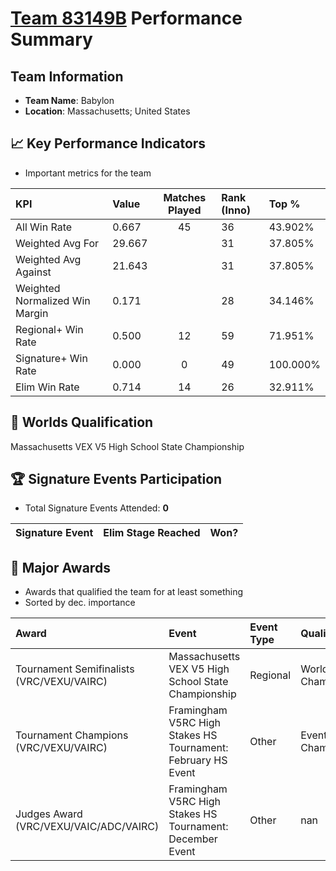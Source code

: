 # [Team 83149B](https://https://www.robotevents.com/teams/V5RC/83149B) Performance Summary

##  Team Information
- **Team Name**: Babylon
- **Location**: Massachusetts; United States

## 📈 Key Performance Indicators
- Important metrics for the team

| KPI | Value | Matches Played | Rank (Inno) | Top % |
|:---|:-----|:--------------:|:----|:-----|
| All Win Rate | 0.667 | 45 | 36 | 43.902% |
| Weighted Avg For | 29.667 |  | 31 | 37.805% |
| Weighted Avg Against | 21.643 |  | 31 | 37.805% |
| Weighted Normalized Win Margin | 0.171 |  | 28 | 34.146% |
| Regional+ Win Rate | 0.500 | 12 | 59 | 71.951% |
| Signature+ Win Rate | 0.000 | 0 | 49 | 100.000% |
| Elim Win Rate | 0.714 | 14 | 26 | 32.911% |


## 🎯 Worlds Qualification
Massachusetts VEX V5 High School State Championship

## 🏆 Signature Events Participation
- Total Signature Events Attended: **0**

| Signature Event | Elim Stage Reached | Won? |
|:----------------|:-------------------|:----|


## 🥇 Major Awards
- Awards that qualified the team for at least something
- Sorted by dec. importance

| Award | Event | Event Type | Qualification |
|:------|:------|:-----------|:--------------|
| Tournament Semifinalists (VRC/VEXU/VAIRC) | Massachusetts VEX V5 High School State Championship | Regional | World Championship |
| Tournament Champions (VRC/VEXU/VAIRC) | Framingham V5RC High Stakes HS Tournament: February HS Event | Other | Event Region Championship |
| Judges Award (VRC/VEXU/VAIC/ADC/VAIRC) | Framingham V5RC High Stakes HS Tournament: December Event | Other | nan |

